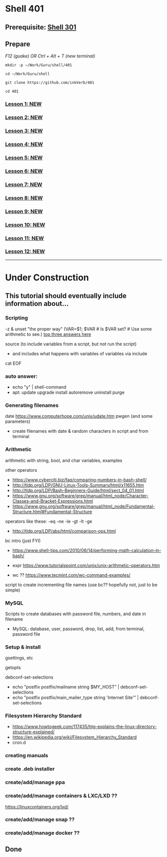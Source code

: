 # Shell 401

## Prerequisite: [Shell 301](https://github.com/inkVerb/Guru/tree/master/301-shell)

## Prepare

*F12 (guake) OR Ctrl + Alt + T (new terminal)*

`mkdir -p ~/Work/Guru/shell/401`

`cd ~/Work/Guru/shell`

`git clone https://github.com/inkVerb/401`

`cd 401`

### [Lesson 1: NEW](https://github.com/inkVerb/guru/blob/master/401-shell/Lesson-01.md)

### [Lesson 2: NEW](https://github.com/inkVerb/guru/blob/master/401-shell/Lesson-02.md)

### [Lesson 3: NEW](https://github.com/inkVerb/guru/blob/master/401-shell/Lesson-03.md)

### [Lesson 4: NEW](https://github.com/inkVerb/guru/blob/master/401-shell/Lesson-04.md)

### [Lesson 5: NEW](https://github.com/inkVerb/guru/blob/master/401-shell/Lesson-05.md)

### [Lesson 6: NEW](https://github.com/inkVerb/guru/blob/master/401-shell/Lesson-06.md)

### [Lesson 7: NEW](https://github.com/inkVerb/guru/blob/master/401-shell/Lesson-07.md)

### [Lesson 8: NEW](https://github.com/inkVerb/guru/blob/master/401-shell/Lesson-08.md)

### [Lesson 9: NEW](https://github.com/inkVerb/guru/blob/master/401-shell/Lesson-09.md)

### [Lesson 10: NEW](https://github.com/inkVerb/guru/blob/master/401-shell/Lesson-10.md)

### [Lesson 11: NEW](https://github.com/inkVerb/guru/blob/master/401-shell/Lesson-11.md)

### [Lesson 12: NEW](https://github.com/inkVerb/guru/blob/master/401-shell/Lesson-12.md)

___
# Under Construction

## This tutorial should eventually include information about...


### Scripting

-z & unset "the proper way" (VAR=$1; $VAR  # Is $VAR set? # Use some arithmetic to see.) [top three answers here](https://serverfault.com/questions/7503/how-to-determine-if-a-bash-variable-is-empty)

source (to include variables from a script, but not run the script)
- and includes what happens with variables of variables via include

cat EOF

### auto answer:
  - echo "y" | shell-command
  - apt: update upgrade install autoremove uninstall purge

### Generating filenames
date https://www.computerhope.com/unix/udate.htm
pwgen (and some parameters)
- create filenames with date & random characters in script and from terminal

### Arithmetic
arithmetic with string, bool, and char variables, examples

other operators
- https://www.cyberciti.biz/faq/comparing-numbers-in-bash-shell/
- http://tldp.org/LDP/GNU-Linux-Tools-Summary/html/x11655.htm
- http://tldp.org/LDP/Bash-Beginners-Guide/html/sect_04_01.html
- https://www.gnu.org/software/grep/manual/html_node/Character-Classes-and-Bracket-Expressions.html
- https://www.gnu.org/software/grep/manual/html_node/Fundamental-Structure.html#Fundamental-Structure

operators like these: -eq -ne -le -gt -lt -ge
- http://tldp.org/LDP/abs/html/comparison-ops.html

bc intro (just FYI)
- https://www.shell-tips.com/2010/06/14/performing-math-calculation-in-bash/

- expr https://www.tutorialspoint.com/unix/unix-arithmetic-operators.htm
- wc ?? https://www.tecmint.com/wc-command-examples/

script to create incrementing file names (use bc?? hopefully not, just to be simple)

### MySQL
Scripts to create databases with password file, numbers, and date in filename
- MySQL: database, user, password, drop, list, add, from terminal, password file

### Setup & install

gsettings, etc

getopts

debconf-set-selections
- echo "postfix postfix/mailname string $MY_HOST" | debconf-set-selections
- echo "postfix postfix/main_mailer_type string 'Internet Site'" | debconf-set-selections

### Filesystem Hierarchy Standard
- https://www.howtogeek.com/117435/htg-explains-the-linux-directory-structure-explained/
- https://en.wikipedia.org/wiki/Filesystem_Hierarchy_Standard
- cron.d

### creating manuals

### create .deb installer

### create/add/manage ppa

### create/add/manage containers & LXC/LXD ??
https://linuxcontainers.org/lxd/

### create/add/manage snap ??

### create/add/manage docker ??



## Done


